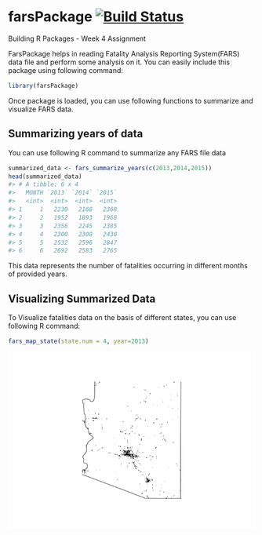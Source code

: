 
farsPackage [![Build Status](https://travis-ci.org/abhinavcreed13/testRPackage.svg?branch=master)](https://travis-ci.org/abhinavcreed13/testRPackage)
=====================================================================================================================================================

Building R Packages - Week 4 Assignment

FarsPackage helps in reading Fatality Analysis Reporting System(FARS) data file and perform some analysis on it. You can easily include this package using following command:

``` r
library(farsPackage)
```

Once package is loaded, you can use following functions to summarize and visualize FARS data.

Summarizing years of data
-------------------------

You can use following R command to summarize any FARS file data

``` r
summarized_data <- fars_summarize_years(c(2013,2014,2015))
head(summarized_data)
#> # A tibble: 6 x 4
#>   MONTH `2013` `2014` `2015`
#>   <int>  <int>  <int>  <int>
#> 1     1   2230   2168   2368
#> 2     2   1952   1893   1968
#> 3     3   2356   2245   2385
#> 4     4   2300   2308   2430
#> 5     5   2532   2596   2847
#> 6     6   2692   2583   2765
```

This data represents the number of fatalities occurring in different months of provided years.

Visualizing Summarized Data
---------------------------

To Visualize fatalities data on the basis of different states, you can use following R command:

``` r
fars_map_state(state.num = 4, year=2013)
```

![](readme_files/figure-markdown_github/unnamed-chunk-3-1.png)
